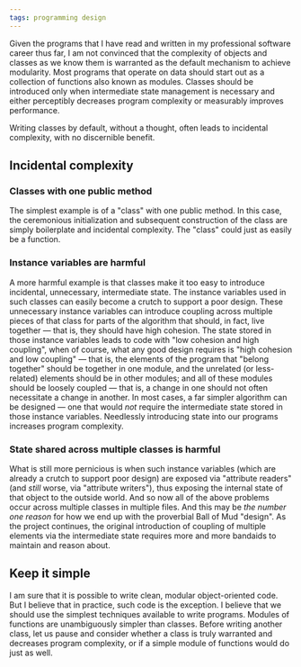 ```yaml
---
tags: programming design
---
```


Given the programs that I have read and written in my professional software career thus far, I am not convinced that the complexity of objects and classes as we know them is warranted as the default mechanism to achieve modularity. Most programs that operate on data should start out as a collection of functions also known as modules. Classes should be introduced only when intermediate state management is necessary and either perceptibly decreases program complexity or measurably improves performance.

Writing classes by default, without a thought, often leads to incidental complexity, with no discernible benefit.

## Incidental complexity

### Classes with one public method

The simplest example is of a "class" with one public method. In this case, the ceremonious initialization and subsequent construction of the class are simply boilerplate and incidental complexity. The "class" could just as easily be a function.

### Instance variables are harmful

A more harmful example is that classes make it too easy to introduce incidental, unnecessary, intermediate state. The instance variables used in such classes can easily become a crutch to support a poor design. These unnecessary instance variables can introduce coupling across multiple pieces of that class for parts of the algorithm that should, in fact, live together — that is, they should have high cohesion. The state stored in those instance variables leads to code with "low cohesion and high coupling", when of course, what any good design requires is "high cohesion and low coupling" — that is, the elements of the program that "belong together" should be together in one module, and the unrelated (or less-related) elements should be in other modules; and all of these modules should be loosely coupled — that is, a change in one should not often necessitate a change in another. In most cases, a far simpler algorithm can be designed — one that would _not_ require the intermediate state stored in those instance variables. Needlessly introducing state into our programs increases program complexity.

### State shared across multiple classes is harmful

What is still more pernicious is when such instance variables (which are already a crutch to support poor design) are exposed via "attribute readers" (and _still_ worse, via "attribute writers"), thus exposing the internal state of that object to the outside world. And so now all of the above problems occur across multiple classes in multiple files. And this may be _the number one reason_ for how we end up with the proverbial Ball of Mud "design". As the project continues, the original introduction of coupling of multiple elements via the intermediate state requires more and more bandaids to maintain and reason about.

## Keep it simple

I am sure that it is possible to write clean, modular object-oriented code. But I believe that in practice, such code is the exception. I believe that we should use the simplest techniques available to write programs. Modules of functions are unambiguously simpler than classes. Before writing another class, let us pause and consider whether a class is truly warranted and decreases program complexity, or if a simple module of functions would do just as well.
